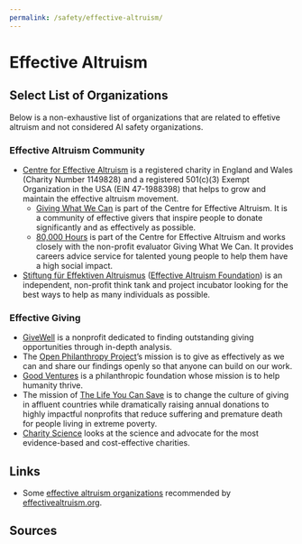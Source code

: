 ```yaml
---
permalink: /safety/effective-altruism/
---
```

# Effective Altruism

## Select List of Organizations

Below is a non-exhaustive list of organizations that are related to effetive altruism and not considered AI safety organizations.

### Effective Altruism Community

* [Centre for Effective Altruism](https://www.centreforeffectivealtruism.org/) is a registered charity in England and Wales (Charity Number 1149828) and a registered 501(c)(3) Exempt Organization in the USA (EIN 47-1988398) that helps to grow and maintain the effective altruism movement.
  * [Giving What We Can](https://www.givingwhatwecan.org/) is part of the Centre for Effective Altruism. It is a community of effective givers that inspire people to donate significantly and as effectively as possible.
  * [80,000 Hours](https://80000hours.org/) is part of the Centre for Effective Altruism and works closely with the non-profit evaluator Giving What We Can. It provides careers advice service for talented young people to help them have a high social impact.
* [Stiftung für Effektiven Altruismus](https://ea-stiftung.org/) ([Effective Altruism Foundation](https://ea-foundation.org/)) is an independent, non-profit think tank and project incubator looking for the best ways to help as many individuals as possible.

### Effective Giving

* [GiveWell](http://www.givewell.org/) is a nonprofit dedicated to finding outstanding giving opportunities through in-depth analysis.
* The [Open Philanthropy Project](http://www.openphilanthropy.org/)’s mission is to give as effectively as we can and share our findings openly so that anyone can build on our work.
* [Good Ventures](http://www.goodventures.org/) is a philanthropic foundation whose mission is to help humanity thrive.
* The mission of [The Life You Can Save](https://www.thelifeyoucansave.org/) is to change the culture of giving in affluent countries while dramatically raising annual donations to highly impactful nonprofits that reduce suffering and premature death for people living in extreme poverty.
* [Charity Science](http://www.charityscience.com/) looks at the science and advocate for the most evidence-based and cost-effective charities.

## Links

* Some [effective altruism organizations](https://www.effectivealtruism.org/get-involved/) recommended by [effectivealtruism.org](https://www.effectivealtruism.org/).

## Sources
